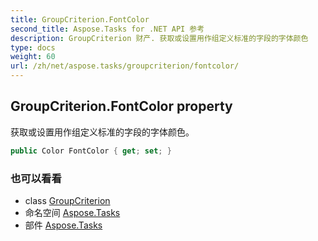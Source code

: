 ```yaml
---
title: GroupCriterion.FontColor
second_title: Aspose.Tasks for .NET API 参考
description: GroupCriterion 财产. 获取或设置用作组定义标准的字段的字体颜色
type: docs
weight: 60
url: /zh/net/aspose.tasks/groupcriterion/fontcolor/
---
```

## GroupCriterion.FontColor property

获取或设置用作组定义标准的字段的字体颜色。

```csharp
public Color FontColor { get; set; }
```

### 也可以看看

* class [GroupCriterion](../)
* 命名空间 [Aspose.Tasks](../../groupcriterion/)
* 部件 [Aspose.Tasks](../../../)


